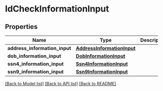 # IdCheckInformationInput

## Properties
Name | Type | Description | Notes
------------ | ------------- | ------------- | -------------
**address_information_input** | [**AddressInformationInput**](AddressInformationInput.md) |  | [optional] 
**dob_information_input** | [**DobInformationInput**](DobInformationInput.md) |  | [optional] 
**ssn4_information_input** | [**Ssn4InformationInput**](Ssn4InformationInput.md) |  | [optional] 
**ssn9_information_input** | [**Ssn9InformationInput**](Ssn9InformationInput.md) |  | [optional] 

[[Back to Model list]](../README.md#documentation-for-models) [[Back to API list]](../README.md#documentation-for-api-endpoints) [[Back to README]](../README.md)



